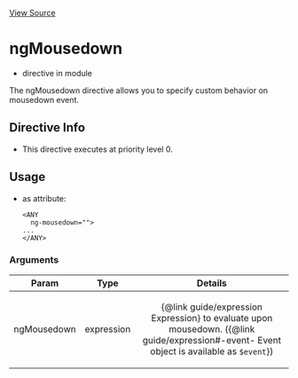 

[View Source](http://github.com///tree/master/#L19128)



# ngMousedown



* directive in module []()






The ngMousedown directive allows you to specify custom behavior on mousedown event.








## Directive Info


* This directive executes at priority level 0.


## Usage



* as attribute:
    ```
    <ANY
      ng-mousedown="">
    ...
    </ANY>
    ```




### Arguments

| Param | Type | Details |
| :--: | :--: | :--: |
| ngMousedown | expression | <p>{@link guide/expression Expression} to evaluate upon mousedown. ({@link guide/expression#-event- Event object is available as <code>$event</code>})</p>  |




